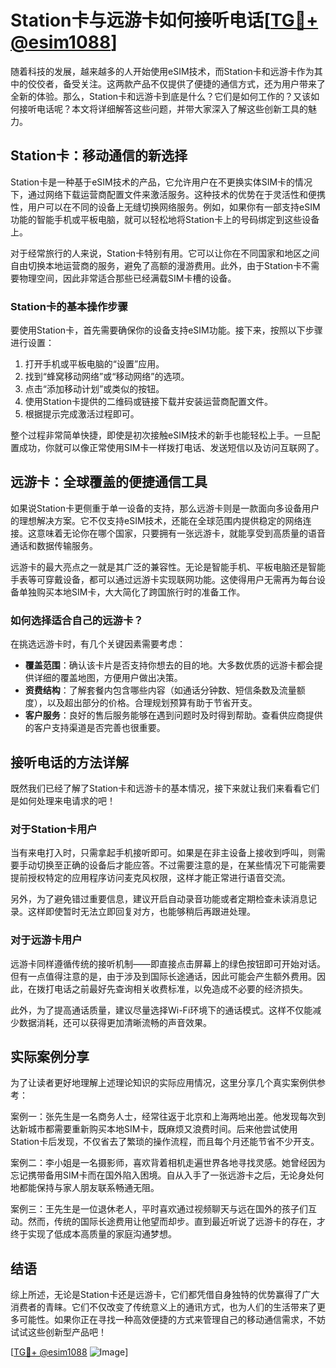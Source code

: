 # Station卡与远游卡如何接听电话[[TG💪+ @esim1088](https://t.me/s/esim1088)]

随着科技的发展，越来越多的人开始使用eSIM技术，而Station卡和远游卡作为其中的佼佼者，备受关注。这两款产品不仅提供了便捷的通信方式，还为用户带来了全新的体验。那么，Station卡和远游卡到底是什么？它们是如何工作的？又该如何接听电话呢？本文将详细解答这些问题，并带大家深入了解这些创新工具的魅力。

## Station卡：移动通信的新选择

Station卡是一种基于eSIM技术的产品，它允许用户在不更换实体SIM卡的情况下，通过网络下载运营商配置文件来激活服务。这种技术的优势在于灵活性和便携性，用户可以在不同的设备上无缝切换网络服务。例如，如果你有一部支持eSIM功能的智能手机或平板电脑，就可以轻松地将Station卡上的号码绑定到这些设备上。

对于经常旅行的人来说，Station卡特别有用。它可以让你在不同国家和地区之间自由切换本地运营商的服务，避免了高额的漫游费用。此外，由于Station卡不需要物理空间，因此非常适合那些已经满载SIM卡槽的设备。

### Station卡的基本操作步骤

要使用Station卡，首先需要确保你的设备支持eSIM功能。接下来，按照以下步骤进行设置：

1. 打开手机或平板电脑的“设置”应用。
2. 找到“蜂窝移动网络”或“移动网络”的选项。
3. 点击“添加移动计划”或类似的按钮。
4. 使用Station卡提供的二维码或链接下载并安装运营商配置文件。
5. 根据提示完成激活过程即可。

整个过程非常简单快捷，即使是初次接触eSIM技术的新手也能轻松上手。一旦配置成功，你就可以像正常使用SIM卡一样拨打电话、发送短信以及访问互联网了。

## 远游卡：全球覆盖的便捷通信工具

如果说Station卡更侧重于单一设备的支持，那么远游卡则是一款面向多设备用户的理想解决方案。它不仅支持eSIM技术，还能在全球范围内提供稳定的网络连接。这意味着无论你在哪个国家，只要拥有一张远游卡，就能享受到高质量的语音通话和数据传输服务。

远游卡的最大亮点之一就是其广泛的兼容性。无论是智能手机、平板电脑还是智能手表等可穿戴设备，都可以通过远游卡实现联网功能。这使得用户无需再为每台设备单独购买本地SIM卡，大大简化了跨国旅行时的准备工作。

### 如何选择适合自己的远游卡？

在挑选远游卡时，有几个关键因素需要考虑：

- **覆盖范围**：确认该卡片是否支持你想去的目的地。大多数优质的远游卡都会提供详细的覆盖地图，方便用户做出决策。
- **资费结构**：了解套餐内包含哪些内容（如通话分钟数、短信条数及流量额度），以及超出部分的价格。合理规划预算有助于节省开支。
- **客户服务**：良好的售后服务能够在遇到问题时及时得到帮助。查看供应商提供的客户支持渠道是否完善也很重要。

## 接听电话的方法详解

既然我们已经了解了Station卡和远游卡的基本情况，接下来就让我们来看看它们是如何处理来电请求的吧！

### 对于Station卡用户

当有来电打入时，只需拿起手机接听即可。如果是在非主设备上接收到呼叫，则需要手动切换至正确的设备后才能应答。不过需要注意的是，在某些情况下可能需要提前授权特定的应用程序访问麦克风权限，这样才能正常进行语音交流。

另外，为了避免错过重要信息，建议开启自动录音功能或者定期检查未读消息记录。这样即使暂时无法立即回复对方，也能够稍后再跟进处理。

### 对于远游卡用户

远游卡同样遵循传统的接听机制——即直接点击屏幕上的绿色按钮即可开始对话。但有一点值得注意的是，由于涉及到国际长途通话，因此可能会产生额外费用。因此，在拨打电话之前最好先查询相关收费标准，以免造成不必要的经济损失。

此外，为了提高通话质量，建议尽量选择Wi-Fi环境下的通话模式。这样不仅能减少数据消耗，还可以获得更加清晰流畅的声音效果。

## 实际案例分享

为了让读者更好地理解上述理论知识的实际应用情况，这里分享几个真实案例供参考：

案例一：张先生是一名商务人士，经常往返于北京和上海两地出差。他发现每次到达新城市都需要重新购买本地SIM卡，既麻烦又浪费时间。后来他尝试使用Station卡后发现，不仅省去了繁琐的操作流程，而且每个月还能节省不少开支。

案例二：李小姐是一名摄影师，喜欢背着相机走遍世界各地寻找灵感。她曾经因为忘记携带备用SIM卡而在国外陷入困境。自从入手了一张远游卡之后，无论身处何地都能保持与家人朋友联系畅通无阻。

案例三：王先生是一位退休老人，平时喜欢通过视频聊天与远在国外的孩子们互动。然而，传统的国际长途费用让他望而却步。直到最近听说了远游卡的存在，才终于实现了低成本高质量的家庭沟通梦想。

## 结语

综上所述，无论是Station卡还是远游卡，它们都凭借自身独特的优势赢得了广大消费者的青睐。它们不仅改变了传统意义上的通讯方式，也为人们的生活带来了更多可能性。如果你正在寻找一种高效便捷的方式来管理自己的移动通信需求，不妨试试这些创新型产品吧！

[[TG💪+ @esim1088](https://t.me/s/esim1088) ![Image](https://i.postimg.cc/4NQfJmqS/Snipaste-2025-05-13-00-14-12.png)]
